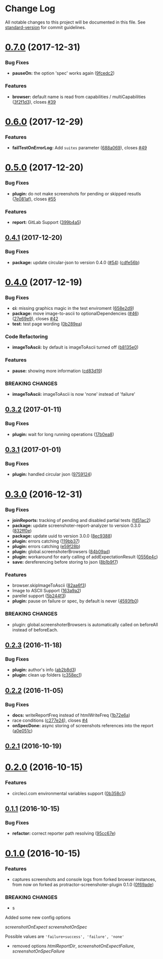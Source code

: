 # Change Log

All notable changes to this project will be documented in this file. See [standard-version](https://github.com/conventional-changelog/standard-version) for commit guidelines.

<a name="0.7.0"></a>
# [0.7.0](https://github.com/azachar/protractor-screenshoter-plugin/compare/v0.6.0...v0.7.0) (2017-12-31)


### Bug Fixes

* **pauseOn:** the option 'spec' works again ([9fcedc2](https://github.com/azachar/protractor-screenshoter-plugin/commit/9fcedc2))


### Features

* **browser:** default name is read from capabilities / multiCapabilities ([3f2f1d3](https://github.com/azachar/protractor-screenshoter-plugin/commit/3f2f1d3)), closes [#39](https://github.com/azachar/protractor-screenshoter-plugin/issues/39)



<a name="0.6.0"></a>
# [0.6.0](https://github.com/azachar/protractor-screenshoter-plugin/compare/v0.5.0...v0.6.0) (2017-12-29)


### Features

* **failTestOnErrorLog:** Add `suites` parameter ([688a069](https://github.com/azachar/protractor-screenshoter-plugin/commit/688a069)), closes [#49](https://github.com/azachar/protractor-screenshoter-plugin/issues/49)



<a name="0.5.0"></a>
# [0.5.0](https://github.com/azachar/protractor-screenshoter-plugin/compare/v0.4.1...v0.5.0) (2017-12-20)


### Bug Fixes

* **plugin:** do not make screenshots for pending or skipped resutls ([7e081af](https://github.com/azachar/protractor-screenshoter-plugin/commit/7e081af)), closes [#55](https://github.com/azachar/protractor-screenshoter-plugin/issues/55)


### Features

* **report:** GitLab Support ([399b4a5](https://github.com/azachar/protractor-screenshoter-plugin/commit/399b4a5))



<a name="0.4.1"></a>
## [0.4.1](https://github.com/azachar/protractor-screenshoter-plugin/compare/v0.4.0...v0.4.1) (2017-12-20)


### Bug Fixes

* **package:** update circular-json to version 0.4.0 ([#54](https://github.com/azachar/protractor-screenshoter-plugin/issues/54)) ([cdfe56b](https://github.com/azachar/protractor-screenshoter-plugin/commit/cdfe56b))



<a name="0.4.0"></a>
# [0.4.0](https://github.com/azachar/protractor-screenshoter-plugin/compare/v0.3.2...v0.4.0) (2017-12-19)


### Bug Fixes

* **ci:** missing graphics magic in the test enviroment ([658e2d9](https://github.com/azachar/protractor-screenshoter-plugin/commit/658e2d9))
* **package:** move image-to-ascii to optionalDependencies ([#46](https://github.com/azachar/protractor-screenshoter-plugin/issues/46)) ([27e69e9](https://github.com/azachar/protractor-screenshoter-plugin/commit/27e69e9)), closes [#42](https://github.com/azachar/protractor-screenshoter-plugin/issues/42)
* **test:** test page wording ([0b289ea](https://github.com/azachar/protractor-screenshoter-plugin/commit/0b289ea))


### Code Refactoring

* **imageToAscii:** by default is imageToAscii turned off ([b8135e0](https://github.com/azachar/protractor-screenshoter-plugin/commit/b8135e0))


### Features

* **pause:** showing more information ([cd83d19](https://github.com/azachar/protractor-screenshoter-plugin/commit/cd83d19))


### BREAKING CHANGES

* **imageToAscii:** imageToAscii is now 'none' instead of 'failure'



<a name="0.3.2"></a>
## [0.3.2](https://github.com/azachar/protractor-screenshoter-plugin/compare/v0.3.1...v0.3.2) (2017-01-11)


### Bug Fixes

* **plugin:** wait for long running operations ([17b0ea8](https://github.com/azachar/protractor-screenshoter-plugin/commit/17b0ea8))



<a name="0.3.1"></a>
## [0.3.1](https://github.com/azachar/protractor-screenshoter-plugin/compare/v0.3.0...v0.3.1) (2017-01-01)


### Bug Fixes

* **plugin:** handled circular json ([9759124](https://github.com/azachar/protractor-screenshoter-plugin/commit/9759124))



<a name="0.3.0"></a>
# [0.3.0](https://github.com/azachar/protractor-screenshoter-plugin/compare/v0.2.3...v0.3.0) (2016-12-31)


### Bug Fixes

* **joinReports:** tracking of pending and disabled partial tests ([fd51ac2](https://github.com/azachar/protractor-screenshoter-plugin/commit/fd51ac2))
* **package:** update screenshoter-report-analyzer to version 0.3.0 ([832ff0e](https://github.com/azachar/protractor-screenshoter-plugin/commit/832ff0e))
* **package:** update uuid to version 3.0.0 ([8ec9388](https://github.com/azachar/protractor-screenshoter-plugin/commit/8ec9388))
* **plugin:** errors catching ([119bb37](https://github.com/azachar/protractor-screenshoter-plugin/commit/119bb37))
* **plugin:** errors catching ([e59f28b](https://github.com/azachar/protractor-screenshoter-plugin/commit/e59f28b))
* **plugin:** global.screenshoterBrowsers ([84b09ad](https://github.com/azachar/protractor-screenshoter-plugin/commit/84b09ad))
* **plugin:** workaround for early calling of addExpectationResult ([0556e4c](https://github.com/azachar/protractor-screenshoter-plugin/commit/0556e4c))
* **save:** dereferencing before storing to json ([8b1b9f7](https://github.com/azachar/protractor-screenshoter-plugin/commit/8b1b9f7))


### Features

* browser.skipImageToAscii ([82aa6f3](https://github.com/azachar/protractor-screenshoter-plugin/commit/82aa6f3))
* Image to ASCII Support ([163a9a2](https://github.com/azachar/protractor-screenshoter-plugin/commit/163a9a2))
* parellel support ([5b244f3](https://github.com/azachar/protractor-screenshoter-plugin/commit/5b244f3))
* **plugin:** pause on failure or spec, by default is never ([4593fb0](https://github.com/azachar/protractor-screenshoter-plugin/commit/4593fb0))


### BREAKING CHANGES

* plugin: global.screenshoterBrowsers is automatically called on beforeAll instead of beforeEach.



<a name="0.2.3"></a>
## [0.2.3](https://github.com/azachar/protractor-screenshoter-plugin/compare/v0.2.2...v0.2.3) (2016-11-18)


### Bug Fixes

* **plugin:** author's info ([ab2b8d3](https://github.com/azachar/protractor-screenshoter-plugin/commit/ab2b8d3))
* **plugin:** clean up folders ([c358ec1](https://github.com/azachar/protractor-screenshoter-plugin/commit/c358ec1))



<a name="0.2.2"></a>
## [0.2.2](https://github.com/azachar/protractor-screenshoter-plugin/compare/v0.2.1...v0.2.2) (2016-11-05)


### Bug Fixes

* **docs:** writeReportFreq instead of htmlWriteFreq ([1b72e6a](https://github.com/azachar/protractor-screenshoter-plugin/commit/1b72e6a))
* race conditions ([c277e24](https://github.com/azachar/protractor-screenshoter-plugin/commit/c277e24)), closes [#4](https://github.com/azachar/protractor-screenshoter-plugin/issues/4)
* **onSpecDone:** async storing of screenshots references into the report ([a0e051c](https://github.com/azachar/protractor-screenshoter-plugin/commit/a0e051c))



<a name="0.2.1"></a>
## [0.2.1](https://github.com/azachar/protractor-screenshoter-plugin/compare/v0.2.0...v0.2.1) (2016-10-19)



<a name="0.2.0"></a>
# [0.2.0](https://github.com/azachar/protractor-screenshoter-plugin/compare/v0.1.1...v0.2.0) (2016-10-15)


### Features

* circleci.com environmental variables support ([0b358c5](https://github.com/azachar/protractor-screenshoter-plugin/commit/0b358c5))



<a name="0.1.1"></a>
## [0.1.1](https://github.com/azachar/protractor-screenshoter-plugin/compare/v0.1.0...v0.1.1) (2016-10-15)


### Bug Fixes

* **refactor:** correct reporter path resolving ([95cc67e](https://github.com/azachar/protractor-screenshoter-plugin/commit/95cc67e))



<a name="0.1.0"></a>
# [0.1.0](https://github.com/azachar/protractor-screenshoter-plugin/compare/1.2.8...v0.1.0) (2016-10-15)


### Features

* captures screenshots and console logs from forked browser instances, from now on forked as protractor-screenshoter-plugin 0.1.0 ([0f69ade](https://github.com/azachar/protractor-screenshoter-plugin/commit/0f69ade))


### BREAKING CHANGES

* s

Added some new config options

*screenshotOnExpect*
*screenshotOnSpec*

Possible values are ``'failure+success', 'failure', 'none'``

* removed options *htmlReportDir*, *screenshotOnExpectFailure*, *screenshotOnSpecFailure*
